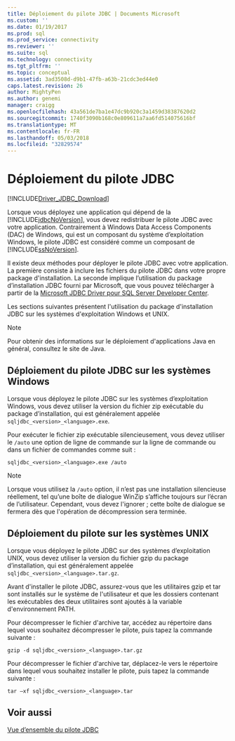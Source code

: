 ```yaml
---
title: Déploiement du pilote JDBC | Documents Microsoft
ms.custom: ''
ms.date: 01/19/2017
ms.prod: sql
ms.prod_service: connectivity
ms.reviewer: ''
ms.suite: sql
ms.technology: connectivity
ms.tgt_pltfrm: ''
ms.topic: conceptual
ms.assetid: 3ad3508d-d9b1-47fb-a63b-21cdc3ed44e0
caps.latest.revision: 26
author: MightyPen
ms.author: genemi
manager: craigg
ms.openlocfilehash: 43a561de7ba1e47dc9b920c3a1459d38387620d2
ms.sourcegitcommit: 1740f3090b168c0e809611a7aa6fd514075616bf
ms.translationtype: MT
ms.contentlocale: fr-FR
ms.lasthandoff: 05/03/2018
ms.locfileid: "32829574"
---
```

# <a name="deploying-the-jdbc-driver"></a>Déploiement du pilote JDBC
[!INCLUDE[Driver_JDBC_Download](../../includes/driver_jdbc_download.md)]

  Lorsque vous déployez une application qui dépend de la [!INCLUDE[jdbcNoVersion](../../includes/jdbcnoversion_md.md)], vous devez redistribuer le pilote JDBC avec votre application. Contrairement à Windows Data Access Components (DAC) de Windows, qui est un composant du système d’exploitation Windows, le pilote JDBC est considéré comme un composant de [!INCLUDE[ssNoVersion](../../includes/ssnoversion_md.md)].  
  
 Il existe deux méthodes pour déployer le pilote JDBC avec votre application. La première consiste à inclure les fichiers du pilote JDBC dans votre propre package d'installation. La seconde implique l’utilisation du package d’installation JDBC fourni par Microsoft, que vous pouvez télécharger à partir de la [Microsoft JDBC Driver pour SQL Server Developer Center](http://go.microsoft.com/fwlink/?LinkId=70166).  
  
 Les sections suivantes présentent l'utilisation du package d'installation JDBC sur les systèmes d'exploitation Windows et UNIX.  
  
> [!NOTE]  
>  Pour obtenir des informations sur le déploiement d'applications Java en général, consultez le site de Java.  
  
## <a name="deploying-the-jdbc-driver-on-windows-systems"></a>Déploiement du pilote JDBC sur les systèmes Windows  
 Lorsque vous déployez le pilote JDBC sur les systèmes d’exploitation Windows, vous devez utiliser la version du fichier zip exécutable du package d’installation, qui est généralement appelée `sqljdbc_<version>_<language>.exe`.  
  
 Pour exécuter le fichier zip exécutable silencieusement, vous devez utiliser le `/auto` une option de ligne de commande sur la ligne de commande ou dans un fichier de commandes comme suit :  
  
 `sqljdbc_<version>_<language>.exe /auto`  
  
> [!NOTE]  
>  Lorsque vous utilisez la `/auto` option, il n’est pas une installation silencieuse réellement, tel qu’une boîte de dialogue WinZip s’affiche toujours sur l’écran de l’utilisateur. Cependant, vous devez l'ignorer ; cette boîte de dialogue se fermera dès que l'opération de décompression sera terminée.  
  
## <a name="deploying-the-driver-on-unix-systems"></a>Déploiement du pilote sur les systèmes UNIX  
 Lorsque vous déployez le pilote JDBC sur des systèmes d’exploitation UNIX, vous devez utiliser la version du fichier gzip du package d’installation, qui est généralement appelée `sqljdbc_<version>_<language>.tar.gz`.  
  
 Avant d'installer le pilote JDBC, assurez-vous que les utilitaires gzip et tar sont installés sur le système de l'utilisateur et que les dossiers contenant les exécutables des deux utilitaires sont ajoutés à la variable d'environnement PATH.  
  
 Pour décompresser le fichier d'archive tar, accédez au répertoire dans lequel vous souhaitez décompresser le pilote, puis tapez la commande suivante :  
  
 `gzip -d sqljdbc_<version>_<language>.tar.gz`  
  
 Pour décompresser le fichier d'archive tar, déplacez-le vers le répertoire dans lequel vous souhaitez installer le pilote, puis tapez la commande suivante :  
  
 `tar –xf sqljdbc_<version>_<language>.tar`  
  
## <a name="see-also"></a>Voir aussi  
 [Vue d’ensemble du pilote JDBC](../../connect/jdbc/overview-of-the-jdbc-driver.md)  
  
  
